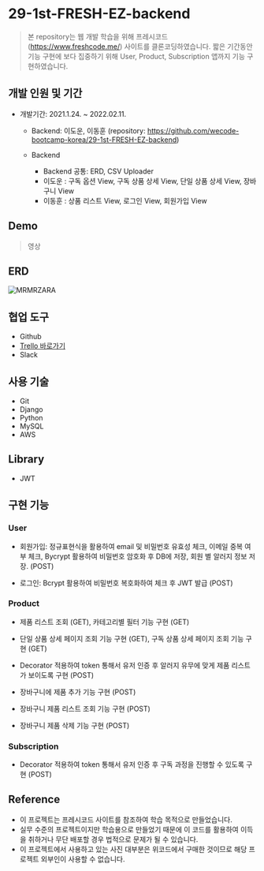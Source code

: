 # 29-1st-FRESH-EZ-backend

> 본 repository는 웹 개발 학습을 위해 프레시코드(https://www.freshcode.me/) 사이트를 클론코딩하였습니다.
> 짧은 기간동안 기능 구현에 보다 집중하기 위해 User, Product, Subscription 앱까지 기능 구현하였습니다.


## 개발 인원 및 기간

+ 개발기간: 2021.1.24. ~ 2022.02.11.
	+ Backend: 이도운, 이동훈 (repository: https://github.com/wecode-bootcamp-korea/29-1st-FRESH-EZ-backend)
	
	+ Backend
		+ Backend 공통: ERD, CSV Uploader
		+ 이도운 : 구독 옵션 View, 구독 상품 상세 View, 단일 상품 상세 View, 장바구니 View
		+ 이동훈 : 상품 리스트 View, 로그인 View, 회원가입 View


## Demo

> 영상


## ERD

![MRMRZARA](https://user-images.githubusercontent.com/86659102/153740817-a2566a25-818b-4fa9-84ff-281389bb07d5.png)


## 협업 도구

+ Github
+ [Trello 바로가기](https://trello.com/invite/accept-board)
+ Slack


## 사용 기술

+ Git
+ Django
+ Python
+ MySQL
+ AWS


## Library

+ JWT


## 구현 기능

### User
+ 회원가입: 정규표현식을 활용하여 email 및 비밀번호 유효성 체크, 이메일 중복 여부 체크, Bycrypt 활용하여 비밀번호 암호화 후 DB에 저장, 회원 별 알러지 정보 저장. (POST)

+ 로그인: Bcrypt 활용하여 비밀번호 복호화하여 체크 후 JWT 발급 (POST)

### Product
+ 제품 리스트 조회 (GET), 카테고리별 필터 기능 구현 (GET)

+ 단일 상품 상세 페이지 조회 기능 구현 (GET), 구독 상품 상세 페이지 조회 기능 구현 (GET)

+ Decorator 적용하여 token 통해서 유저 인증 후 알러지 유무에 맞게 제품 리스트가 보이도록 구현 (POST)

+ 장바구니에 제품 추가 기능 구현 (POST)

+ 장바구니 제품 리스트 조회 기능 구현 (POST)

+ 장바구니 제품 삭제 기능 구현 (POST)

### Subscription
+ Decorator 적용하여 token 통해서 유저 인증 후 구독 과정을 진행할 수 있도록 구현 (POST)


## Reference

+ 이 프로젝트는 프레시코드 사이트를 참조하여 학습 목적으로 만들었습니다.
+ 실무 수준의 프로젝트이지만 학습용으로 만들었기 때문에 이 코드를 활용하여 이득을 취하거나 무단 배포할 경우 법적으로 문제가 될 수 있습니다.
+ 이 프로젝트에서 사용하고 있는 사진 대부분은 위코드에서 구매한 것이므로 해당 프로젝트 외부인이 사용할 수 없습니다.

